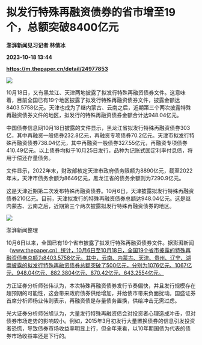 # 拟发行特殊再融资债券的省市增至19个，总额突破8400亿元
**澎湃新闻见习记者 林倩冰**

**2023-10-18 13:44**

**https://m.thepaper.cn/detail/24977853**

![](https://imagecloud.thepaper.cn/thepaper/image/274/650/798.jpg)

10月18日，又有黑龙江、天津两地披露了拟发行特殊再融资债券文件。这意味着，目前全国已有19个地区披露了拟发行特殊再融资债券文件，披露金额达8403.5758亿元。天津也成为了继内蒙古、云南之后，近期第三个两次披露特殊再融资债券文件的地区，拟发行的特殊再融资债券金额合计达948.04亿元。

中国债券信息网10月18日披露的文件显示，黑龙江省拟发行特殊再融资债券303亿，其中再融资一般债券232.8亿元，再融资专项债券70.2亿元。天津市拟发行特殊再融资债券738.04亿元，其中再融资一般债券327.55亿元，再融资专项债券410.49亿元。以上债券均拟于10月25日发行，品种为记账式固定利率付息债，将用于偿还存量债务。

文件显示，2022年末，财政部核定天津市政府债务限额为8890亿元，截至2022年末，天津市债务余额为8646亿元，黑龙江省的债务余额则为7290.9亿元。

这是天津近期第二次发布特殊再融资债券。10月6日，天津披露拟发行特殊再融资债券210亿元。目前，天津拟发行的特殊再融资债券总额达948.04亿元。这是继内蒙古、云南之后，近期第三个两次披露拟发行特殊再融资债券的地区。

![](https://imagecloud.thepaper.cn/thepaper/image/274/650/90.png)

澎湃新闻整理

10月6日以来，全国已有19个省市披露了拟发行特殊再融资债券文件。据澎湃新闻（www.thepaper.cn）统计，10月6日至10月18日，全国19个省市披露的特殊再融资债券总额为8403.5758亿元。其中，云南、内蒙古、天津、贵州、辽宁、湖南披露的拟发行特殊再融资债券总额突破了500亿元，分别为1076亿元、1067亿元、948.04亿元、882.3804亿元、870.42亿元、643.2554亿元。

方正证券分析师张伟认为，本次特殊再融资债券发行节奏偏快，并且发行规模存在超预期的可能性，这会带来政府债券供给增加，并给债市带来负面扰动。国盛证券首席分析师杨业伟则表示，再融资债是存量债务置换，供给冲击无需过虑。

光大证券分析师张旭认为，大量发行特殊再融资债会对投资者心理造成冲击，但对债券市场走势的影响较小。例如，2015年3月初发行大量置换债券的信息引发投资者恐慌，导致债券市场收益率明显上行，但全年来看，以10年期国债为代表的债券市场收益率还是下行的。